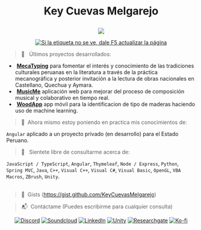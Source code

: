 <!--
**KeyCuevasMelgarejo/KeyCuevasMelgarejo** is a ✨ _special_ ✨ repository because its `README.md` (this file) appears on your GitHub profile.-->
# <p align="center">Key Cuevas Melgarejo</p>
<p align="center">
  <a href="https://github.com/KeyCuevasMelgarejo/KeyCuevasMelgarejo"><img src="https://readme-typing-svg.herokuapp.com?size=16&center=true&vCenter=true&width=480&lines=Bach.+en+Ingenieria+de+Sistemas+Computacionales;Desarrollador+Full+Stack;Desarrollador+Mobile;Windows+%26+Linux+App+Developer;Constantemente+Aprendiendo;Autodidacta"></a>
</p>
<p align="center">
  <a href="https://github.com/KeyCuevasMelgarejo/CONTADOR-VISITAS-GITHUB_">
    <img alt="Si la etiqueta no se ve, dale F5 actualizar la página" title="Visitas Perfil GitHub" src="https://github-contador-visitas.herokuapp.com/"/></a>
</p>

>🌱 &nbsp; Últimos proyectos desarrollados:
* &nbsp;[**MecaTyping**](https://github.com/KeyCuevasMelgarejo/MECA-TYPING_) para fomentar el interés y conocimiento de las tradiciones culturales peruanas en la literatura a través de la práctica mecanográfica y posterior invitación a la lectura de obras nacionales en Castellano, Quechua y Aymara.<br/>
* &nbsp;[**MusicMe**](https://github.com/KeyCuevasMelgarejo/MUSICME___PREVIEW) aplicación web para mejorar del proceso de composición musical y colaborativo en tiempo real.<br/>
* &nbsp;[**WoodApp**](https://github.com/KeyCuevasMelgarejo/WOOD-APP___PREVIEW) app móvil para la identificacion de tipo de maderas haciendo uso de machine learning.<br/>

>:pill: &nbsp;Ahora mismo estoy poniendo en practica mis conocimientos de:<br/>
 
`Angular` aplicado a un proyecto privado (en desarrollo) para el Estado Peruano.

>:microscope: &nbsp; Sientete libre de consultarme acerca de:<br/>

`JavaScript / TypeScript`, `Angular`, `Thymeleaf`, `Node / Express`, `Python`, `Spring MVC`, `Java`, `C++`, `Visual C++`, `Visual C#`, `Visual Basic`, `OpenGL`, `VBA Macros`, `ZBrush`, `Unity`.
<br/><br/>

>:pushpin: &nbsp;Gists
(https://gist.github.com/KeyCuevasMelgarejo)

>:mailbox_with_mail: &nbsp;Contáctame
(Puedes escribirme para cualquier consulta)
<p align="center">
  <a href="https://discord.gg/R6maQ4W9fz"><img alt="Discord" title="Mi Servidor" src="https://shields.io/badge/-DISCORD-7289DA.svg?&style=for-the-badge&logo=discord&logoColor=white"></a>
  <a href="https://soundcloud.com/key-cuevas-melgarejo"><img alt="Soundcloud" title="Mi Musica" src="https://shields.io/badge/-Soundcloud-critical.svg?&style=for-the-badge&logo=soundcloud&logoColor=white"></a>
    <a href="https://www.linkedin.com/in/key-cuevas-melgarejo/"><img alt="LinkedIn" title="Perfil Profesional" src="https://shields.io/badge/-LINKEDIN-0077B5.svg?&style=for-the-badge&logo=linkedin&logoColor=white"></a>
    <a href="https://keycuevasmelgarejo.itch.io"><img alt="Unity" title="Game" src="https://shields.io/badge/-Itch.io-black.svg?&style=for-the-badge&logo=unity&logoColor=white"></a>
  <a href="https://www.researchgate.net/profile/Key-Cuevas-Melgarejo"><img alt="Researchgate" title="Mis Investigaciones" src="https://shields.io/badge/-Researches-00ccbb.svg?&style=for-the-badge&logo=researchgate&logoColor=white"></a>
  <a href="https://ko-fi.com/keycuevasmelgarejo"><img alt="Ko-fi" title="Contribuye" src="https://shields.io/badge/-BUY%20ME%20A%20COFFEE-CC2735.svg?&style=for-the-badge&logo=ko-fi&logoColor=white"></a>
</p>
<!-- ![Header](https://raw.githubusercontent.com/KeyCuevasMelgarejo/KeyCuevasMelgarejo/master/cabecera.png)-->
